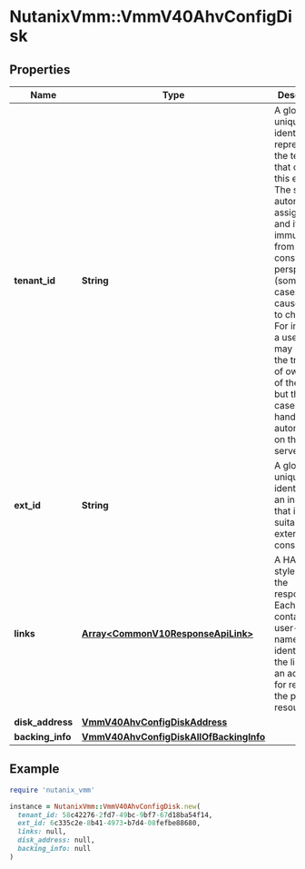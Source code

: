 # NutanixVmm::VmmV40AhvConfigDisk

## Properties

| Name | Type | Description | Notes |
| ---- | ---- | ----------- | ----- |
| **tenant_id** | **String** | A globally unique identifier that represents the tenant that owns this entity. The system automatically assigns it, and it and is immutable from an API consumer perspective (some use cases may cause this Id to change - For instance, a use case may require the transfer of ownership of the entity, but these cases are handled automatically on the server).  | [optional][readonly] |
| **ext_id** | **String** | A globally unique identifier of an instance that is suitable for external consumption.  | [optional][readonly] |
| **links** | [**Array&lt;CommonV10ResponseApiLink&gt;**](CommonV10ResponseApiLink.md) | A HATEOAS style link for the response.  Each link contains a user-friendly name identifying the link and an address for retrieving the particular resource.  | [optional][readonly] |
| **disk_address** | [**VmmV40AhvConfigDiskAddress**](VmmV40AhvConfigDiskAddress.md) |  | [optional] |
| **backing_info** | [**VmmV40AhvConfigDiskAllOfBackingInfo**](VmmV40AhvConfigDiskAllOfBackingInfo.md) |  | [optional] |

## Example

```ruby
require 'nutanix_vmm'

instance = NutanixVmm::VmmV40AhvConfigDisk.new(
  tenant_id: 58c42276-2fd7-49bc-9bf7-67d18ba54f14,
  ext_id: 6c335c2e-8b41-4973-b7d4-08fefbe88680,
  links: null,
  disk_address: null,
  backing_info: null
)
```

